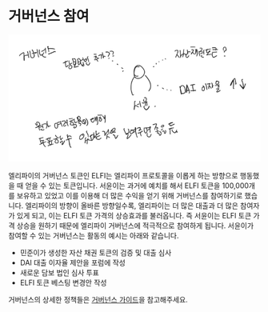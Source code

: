# 거버넌스 참여
![governance](./governance.png)

엘리파이의 거버넌스 토큰인 ELFI는 엘리파이 프로토콜을 이롭게 하는 방향으로 행동했을 때 얻을 수 있는 토큰입니다. 서윤이는 과거에 예치를 해서 ELFI 토큰을 100,000개를 보유하고 있었고 이를 이용해 더 많은 수익을 얻기 위해 거버넌스를 참여하기로 했습니다. 엘리파이의 방향이 올바른 방향일수록, 엘리파이는 더 많은 대출과 더 많은 참여자가 있게 되고, 이는 ELFI 토큰 가격의 상승효과를 불러옵니다. 즉 서윤이는 ELFI 토큰 가격 상승을 원하기 때문에 엘리파이 거버넌스에 적극적으로 참여하게 됩니다. 서윤이가 참여할 수 있는 거버넌스는 활동의 예시는 아래와 같습니다.

- 민준이가 생성한 자산 채권 토큰의 검증 및 대출 심사
- DAI 대출 이자율 제안을 포럼에 작성
- 새로운 담보 법인 심사 투표
- ELFI 토큰 베스팅 변경안 작성

거버넌스의 상세한 정책들은 [거버넌스 가이드](https://guide.elyfi.world/v/korean-2/governance)을 참고해주세요.